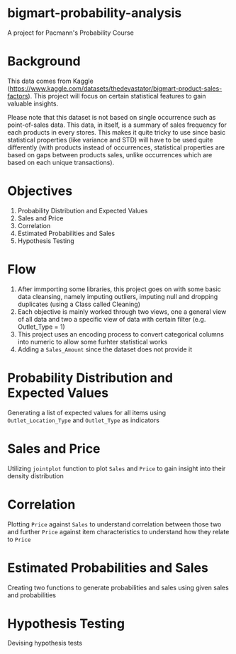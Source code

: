 # bigmart-probability-analysis
A project for Pacmann's Probability Course

# Background
This data comes from Kaggle (https://www.kaggle.com/datasets/thedevastator/bigmart-product-sales-factors). This project will focus on certain statistical features to gain valuable insights.

Please note that this dataset is not based on single occurrence such as point-of-sales data. This data, in itself, is a summary of sales frequency for each products in every stores. This makes it quite tricky to use since basic statistical properties (like variance and STD) will have to be used quite differently (with products instead of occurrences, statistical properties are based on gaps between products sales, unlike occurrences which are based on each unique transactions).

# Objectives
1. Probability Distribution and Expected Values
2. Sales and Price
3. Correlation
4. Estimated Probabilities and Sales
5. Hypothesis Testing

# Flow
1. After immporting some libraries, this project goes on with some basic data cleansing, namely imputing outliers, imputing null and dropping duplicates (using a Class called Cleaning)
2. Each objective is mainly worked through two views, one a general view of all data and two a specific view of data with certain filter (e.g. Outlet_Type = 1)
3. This project uses an encoding process to convert categorical columns into numeric to allow some furhter statistical works
4. Adding a `Sales_Amount` since the dataset does not provide it

# Probability Distribution and Expected Values
Generating a list of expected values for all items using `Outlet_Location_Type` and `Outlet_Type` as indicators

# Sales and Price
Utilizing `jointplot` function to plot `Sales` and `Price` to gain insight into their density distribution

# Correlation
Plotting `Price` against `Sales` to understand correlation between those two and further `Price` against item characteristics to understand how they relate to `Price`

# Estimated Probabilities and Sales
Creating two functions to generate probabilities and sales using given sales and probabilities

# Hypothesis Testing
Devising hypothesis tests
